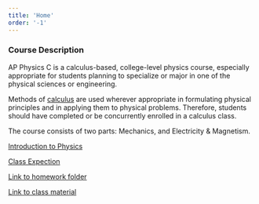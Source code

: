 ```yaml
---
title: 'Home'
order: '-1'
---
```


### Course Description

AP Physics C is a calculus-based, college-level physics course, especially appropriate for students planning to specialize or major in one of the physical sciences or engineering.

Methods of [calculus](https://en.wikipedia.org/wiki/Calculus) are used wherever appropriate in formulating physical principles and in applying them to physical problems. Therefore, students should have completed or be concurrently enrolled in a calculus class.

The course consists of two parts: Mechanics, and Electricity & Magnetism.

[Introduction to Physics](https://www.youtube.com/watch?v=PUZkE1vIvIA)

[Class Expection](https://brewster.instructure.com/courses/744/pages/class-expectations)

[Link to homework folder](https://drive.google.com/drive/u/1/folders/1UDgf6ZSMiikfdTMpKUSrvkbcm4CE9EWp)

[Link to class material](https://drive.google.com/drive/u/1/folders/1Zs1E6un9JJxJlF-XoCbqK2qpvBvV-OmW)

<!--stackedit_data:
eyJoaXN0b3J5IjpbMTQyMjgyODYwNiwtMTkzNDU1MzEyMV19
-->